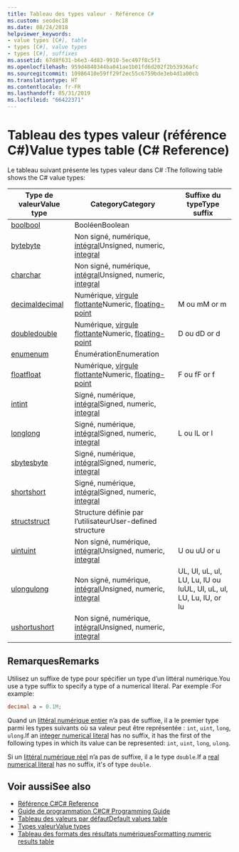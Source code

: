 ```yaml
---
title: Tableau des types valeur - Référence C#
ms.custom: seodec18
ms.date: 08/24/2018
helpviewer_keywords:
- value types [C#], table
- types [C#], value types
- types [C#], suffixes
ms.assetid: 67d8f631-b6e3-4d83-9910-5ec497f8c5f3
ms.openlocfilehash: 959d4840344ba041ae1b01fd6d202f2b53936afc
ms.sourcegitcommit: 10986410e59ff29f2ec55c6759bde3eb4d1a00cb
ms.translationtype: HT
ms.contentlocale: fr-FR
ms.lasthandoff: 05/31/2019
ms.locfileid: "66422371"
---
```

# <a name="value-types-table-c-reference"></a><span data-ttu-id="5d6bb-102">Tableau des types valeur (référence C#)</span><span class="sxs-lookup"><span data-stu-id="5d6bb-102">Value types table (C# Reference)</span></span>

<span data-ttu-id="5d6bb-103">Le tableau suivant présente les types valeur dans C# :</span><span class="sxs-lookup"><span data-stu-id="5d6bb-103">The following table shows the C# value types:</span></span>

|<span data-ttu-id="5d6bb-104">Type de valeur</span><span class="sxs-lookup"><span data-stu-id="5d6bb-104">Value type</span></span>|<span data-ttu-id="5d6bb-105">Category</span><span class="sxs-lookup"><span data-stu-id="5d6bb-105">Category</span></span>|<span data-ttu-id="5d6bb-106">Suffixe du type</span><span class="sxs-lookup"><span data-stu-id="5d6bb-106">Type suffix</span></span>|
|----------------|--------------|-----------------|
|[<span data-ttu-id="5d6bb-107">bool</span><span class="sxs-lookup"><span data-stu-id="5d6bb-107">bool</span></span>](bool.md)|<span data-ttu-id="5d6bb-108">Booléen</span><span class="sxs-lookup"><span data-stu-id="5d6bb-108">Boolean</span></span>||
|[<span data-ttu-id="5d6bb-109">byte</span><span class="sxs-lookup"><span data-stu-id="5d6bb-109">byte</span></span>](byte.md)|<span data-ttu-id="5d6bb-110">Non signé, numérique, [intégral](integral-types-table.md)</span><span class="sxs-lookup"><span data-stu-id="5d6bb-110">Unsigned, numeric, [integral](integral-types-table.md)</span></span>||
|[<span data-ttu-id="5d6bb-111">char</span><span class="sxs-lookup"><span data-stu-id="5d6bb-111">char</span></span>](char.md)|<span data-ttu-id="5d6bb-112">Non signé, numérique, [intégral](integral-types-table.md)</span><span class="sxs-lookup"><span data-stu-id="5d6bb-112">Unsigned, numeric, [integral](integral-types-table.md)</span></span>||
|[<span data-ttu-id="5d6bb-113">decimal</span><span class="sxs-lookup"><span data-stu-id="5d6bb-113">decimal</span></span>](decimal.md)|<span data-ttu-id="5d6bb-114">Numérique, [virgule flottante](floating-point-types-table.md)</span><span class="sxs-lookup"><span data-stu-id="5d6bb-114">Numeric, [floating-point](floating-point-types-table.md)</span></span>|<span data-ttu-id="5d6bb-115">M ou m</span><span class="sxs-lookup"><span data-stu-id="5d6bb-115">M or m</span></span>|
|[<span data-ttu-id="5d6bb-116">double</span><span class="sxs-lookup"><span data-stu-id="5d6bb-116">double</span></span>](double.md)|<span data-ttu-id="5d6bb-117">Numérique, [virgule flottante](floating-point-types-table.md)</span><span class="sxs-lookup"><span data-stu-id="5d6bb-117">Numeric, [floating-point](floating-point-types-table.md)</span></span>|<span data-ttu-id="5d6bb-118">D ou d</span><span class="sxs-lookup"><span data-stu-id="5d6bb-118">D or d</span></span>|
|[<span data-ttu-id="5d6bb-119">enum</span><span class="sxs-lookup"><span data-stu-id="5d6bb-119">enum</span></span>](enum.md)|<span data-ttu-id="5d6bb-120">Énumération</span><span class="sxs-lookup"><span data-stu-id="5d6bb-120">Enumeration</span></span>||
|[<span data-ttu-id="5d6bb-121">float</span><span class="sxs-lookup"><span data-stu-id="5d6bb-121">float</span></span>](float.md)|<span data-ttu-id="5d6bb-122">Numérique, [virgule flottante](floating-point-types-table.md)</span><span class="sxs-lookup"><span data-stu-id="5d6bb-122">Numeric, [floating-point](floating-point-types-table.md)</span></span>|<span data-ttu-id="5d6bb-123">F ou f</span><span class="sxs-lookup"><span data-stu-id="5d6bb-123">F or f</span></span>|
|[<span data-ttu-id="5d6bb-124">int</span><span class="sxs-lookup"><span data-stu-id="5d6bb-124">int</span></span>](int.md)|<span data-ttu-id="5d6bb-125">Signé, numérique, [intégral](integral-types-table.md)</span><span class="sxs-lookup"><span data-stu-id="5d6bb-125">Signed, numeric, [integral](integral-types-table.md)</span></span>||
|[<span data-ttu-id="5d6bb-126">long</span><span class="sxs-lookup"><span data-stu-id="5d6bb-126">long</span></span>](long.md)|<span data-ttu-id="5d6bb-127">Signé, numérique, [intégral](integral-types-table.md)</span><span class="sxs-lookup"><span data-stu-id="5d6bb-127">Signed, numeric, [integral](integral-types-table.md)</span></span>|<span data-ttu-id="5d6bb-128">L ou l</span><span class="sxs-lookup"><span data-stu-id="5d6bb-128">L or l</span></span>|
|[<span data-ttu-id="5d6bb-129">sbyte</span><span class="sxs-lookup"><span data-stu-id="5d6bb-129">sbyte</span></span>](sbyte.md)|<span data-ttu-id="5d6bb-130">Signé, numérique, [intégral](integral-types-table.md)</span><span class="sxs-lookup"><span data-stu-id="5d6bb-130">Signed, numeric, [integral](integral-types-table.md)</span></span>||
|[<span data-ttu-id="5d6bb-131">short</span><span class="sxs-lookup"><span data-stu-id="5d6bb-131">short</span></span>](short.md)|<span data-ttu-id="5d6bb-132">Signé, numérique, [intégral](integral-types-table.md)</span><span class="sxs-lookup"><span data-stu-id="5d6bb-132">Signed, numeric, [integral](integral-types-table.md)</span></span>||
|[<span data-ttu-id="5d6bb-133">struct</span><span class="sxs-lookup"><span data-stu-id="5d6bb-133">struct</span></span>](struct.md)|<span data-ttu-id="5d6bb-134">Structure définie par l’utilisateur</span><span class="sxs-lookup"><span data-stu-id="5d6bb-134">User-defined structure</span></span>||
|[<span data-ttu-id="5d6bb-135">uint</span><span class="sxs-lookup"><span data-stu-id="5d6bb-135">uint</span></span>](uint.md)|<span data-ttu-id="5d6bb-136">Non signé, numérique, [intégral](integral-types-table.md)</span><span class="sxs-lookup"><span data-stu-id="5d6bb-136">Unsigned, numeric, [integral](integral-types-table.md)</span></span>|<span data-ttu-id="5d6bb-137">U ou u</span><span class="sxs-lookup"><span data-stu-id="5d6bb-137">U or u</span></span>|
|[<span data-ttu-id="5d6bb-138">ulong</span><span class="sxs-lookup"><span data-stu-id="5d6bb-138">ulong</span></span>](ulong.md)|<span data-ttu-id="5d6bb-139">Non signé, numérique, [intégral](integral-types-table.md)</span><span class="sxs-lookup"><span data-stu-id="5d6bb-139">Unsigned, numeric, [integral](integral-types-table.md)</span></span>|<span data-ttu-id="5d6bb-140">UL, Ul, uL, ul, LU, Lu, lU ou lu</span><span class="sxs-lookup"><span data-stu-id="5d6bb-140">UL, Ul, uL, ul, LU, Lu, lU, or lu</span></span>|
|[<span data-ttu-id="5d6bb-141">ushort</span><span class="sxs-lookup"><span data-stu-id="5d6bb-141">ushort</span></span>](ushort.md)|<span data-ttu-id="5d6bb-142">Non signé, numérique, [intégral](integral-types-table.md)</span><span class="sxs-lookup"><span data-stu-id="5d6bb-142">Unsigned, numeric, [integral](integral-types-table.md)</span></span>||

## <a name="remarks"></a><span data-ttu-id="5d6bb-143">Remarques</span><span class="sxs-lookup"><span data-stu-id="5d6bb-143">Remarks</span></span>

<span data-ttu-id="5d6bb-144">Utilisez un suffixe de type pour spécifier un type d’un littéral numérique.</span><span class="sxs-lookup"><span data-stu-id="5d6bb-144">You use a type suffix to specify a type of a numerical literal.</span></span> <span data-ttu-id="5d6bb-145">Par exemple :</span><span class="sxs-lookup"><span data-stu-id="5d6bb-145">For example:</span></span>

```csharp
decimal a = 0.1M;
```

<span data-ttu-id="5d6bb-146">Quand un [littéral numérique entier](~/_csharplang/spec/lexical-structure.md#integer-literals) n’a pas de suffixe, il a le premier type parmi les types suivants où sa valeur peut être représentée : `int`, `uint`, `long`, `ulong`.</span><span class="sxs-lookup"><span data-stu-id="5d6bb-146">If an [integer numerical literal](~/_csharplang/spec/lexical-structure.md#integer-literals) has no suffix, it has the first of the following types in which its value can be represented: `int`, `uint`, `long`, `ulong`.</span></span>

<span data-ttu-id="5d6bb-147">Si un [littéral numérique réel](~/_csharplang/spec/lexical-structure.md#real-literals) n’a pas de suffixe, il a le type `double`.</span><span class="sxs-lookup"><span data-stu-id="5d6bb-147">If a [real numerical literal](~/_csharplang/spec/lexical-structure.md#real-literals) has no suffix, it's of type `double`.</span></span>

## <a name="see-also"></a><span data-ttu-id="5d6bb-148">Voir aussi</span><span class="sxs-lookup"><span data-stu-id="5d6bb-148">See also</span></span>

- [<span data-ttu-id="5d6bb-149">Référence C#</span><span class="sxs-lookup"><span data-stu-id="5d6bb-149">C# Reference</span></span>](../index.md)
- [<span data-ttu-id="5d6bb-150">Guide de programmation C#</span><span class="sxs-lookup"><span data-stu-id="5d6bb-150">C# Programming Guide</span></span>](../../programming-guide/index.md)
- [<span data-ttu-id="5d6bb-151">Tableau des valeurs par défaut</span><span class="sxs-lookup"><span data-stu-id="5d6bb-151">Default values table</span></span>](default-values-table.md)
- [<span data-ttu-id="5d6bb-152">Types valeur</span><span class="sxs-lookup"><span data-stu-id="5d6bb-152">Value types</span></span>](value-types.md)
- [<span data-ttu-id="5d6bb-153">Tableau des formats des résultats numériques</span><span class="sxs-lookup"><span data-stu-id="5d6bb-153">Formatting numeric results table</span></span>](formatting-numeric-results-table.md)
